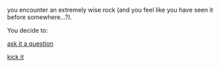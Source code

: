 you encounter an extremely wise rock (and you feel like you have seen it before somewhere...?).

You decide to:

[ask it a question](english/rock/questions.md)

[kick it](english/rock/kick.md)